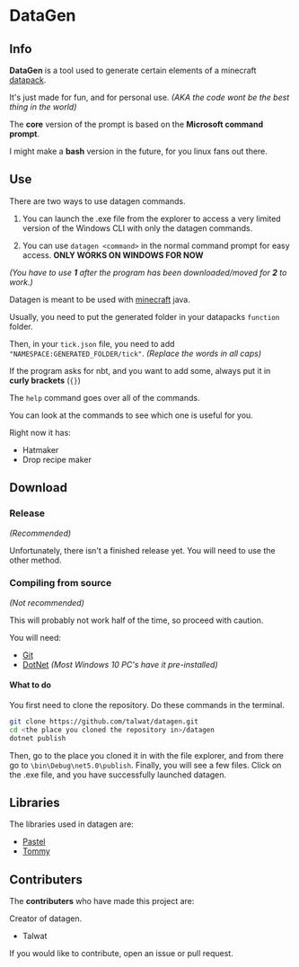 DataGen
===

## Info
**DataGen** is a tool used to generate certain elements of a minecraft [datapack]("https://minecraft.fandom.com/wiki/Data_pack").

It's just made for fun, and for personal use. *(AKA the code wont be the best thing in the world)*

The **core** version of the prompt is based on the **Microsoft command prompt**.

I might make a **bash** version in the future, for you linux fans out there.


## Use
There are two ways to use datagen commands.

1. You can launch the .exe file from the explorer to access a very limited version of the Windows CLI with only the datagen commands.

2. You can use `datagen <command>` in the normal command prompt for easy access. **ONLY WORKS ON WINDOWS FOR NOW**

*(You have to use **1** after the program has been downloaded/moved for **2** to work.)*

Datagen is meant to be used with [minecraft](https://minecraft.net) java.

Usually, you need to put the generated folder in your datapacks `function` folder.

Then, in your `tick.json` file, you need to add `"NAMESPACE:GENERATED_FOLDER/tick"`. *(Replace the words in all caps)*

If the program asks for nbt, and you want to add some, always put it in **curly brackets** (`{}`)

The `help` command goes over all of the commands.

You can look at the commands to see which one is useful for you.

Right now it has:
* Hatmaker
* Drop recipe maker

## Download
### Release
*(Recommended)*

Unfortunately, there isn't a finished release yet. You will need to use the other method.

### Compiling from source
*(Not recommended)*

This will probably not work half of the time, so proceed with caution.

You will need:
* [Git](https://git-scm.com/)
* [DotNet](https://dotnet.microsoft.com/) *(Most Windows 10 PC's have it pre-installed)*

#### What to do
You first need to clone the repository. Do these commands in the terminal.
```sh
git clone https://github.com/talwat/datagen.git
cd <the place you cloned the repository in>/datagen
dotnet publish
```

Then, go to the place you cloned it in with the file explorer, and from there go to `\bin\Debug\net5.0\publish`.
Finally, you will see a few files. Click on the .exe file, and you have successfully launched datagen.

## Libraries
The libraries used in datagen are:
* [Pastel](https://github.com/silkfire/Pastel)
* [Tommy](https://github.com/dezhidki/Tommy)

## Contributers
The **contributers** who have made this project are:

Creator of datagen.
* Talwat

If you would like to contribute, open an issue or pull request.